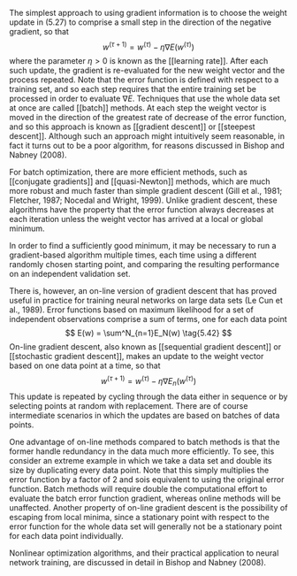 The simplest approach to using gradient information is to choose the weight update in (5.27) to comprise a small step in the direction of the negative gradient, so that
$$
w^{(\tau+1)} = w^{(\tau)} - \eta\nabla E(w^{(\tau)})
\tag{5.41}
$$
where the parameter $\eta \gt 0$ is known as the [[learning rate]]. After each such update, the gradient is re-evaluated for the new weight vector and the process repeated. Note that the error function is defined with respect to a training set, and so each step requires that the entire training set be processed in order to evaluate $\nabla E$. Techniques that use the whole data set at once are called [[batch]] methods. At each step the weight vector is moved in the direction of the greatest rate of decrease of the error function, and so this approach is known as [[gradient descent]] or [[steepest descent]]. Although such an approach might intuitively seem reasonable, in fact it turns out to be a poor algorithm, for reasons discussed in Bishop and Nabney (2008).

For batch optimization, there are more efficient methods, such as [[conjugate gradients]] and [[quasi-Newton]] methods, which are much more robust and much faster than simple gradient descent (Gill et al., 1981; Fletcher, 1987; Nocedal and Wright, 1999). Unlike gradient descent, these algorithms have the property that the error function always decreases at each iteration unless the weight vector has arrived at a local or global minimum.

In order to find a sufficiently good minimum, it may be necessary to run a gradient-based algorithm multiple times, each time using a different randomly chosen starting point, and comparing the resulting performance on an independent validation set.

There is, however, an on-line version of gradient descent that has proved useful in practice for training neural networks on large data sets (Le Cun et al., 1989). Error functions based on maximum likelihood for a set of independent observations comprise a sum of terms, one for each data point
$$
E(w) = \sum^N_{n=1}E_N(w)
\tag{5.42}
$$
On-line gradient descent, also known as [[sequential gradient descent]] or [[stochastic gradient descent]], makes an update to the weight vector based on one data point at a time, so that
$$
w^{(\tau+1)} = w^{(\tau)}-\eta\nabla E_n(w^{(\tau)})
\tag{5.43}
$$
This update is repeated by cycling through the data either in sequence or by selecting points at random with replacement. There are of course intermediate scenarios in which the updates are based on batches of data points.

One advantage of on-line methods compared to batch methods is that the former handle redundancy in the data much more efficiently. To see, this consider an extreme example in which we take a data set and double its size by duplicating every data point. Note that this simply multiplies the error function by a factor of 2 and sois equivalent to using the original error function. Batch methods will require double  the computational effort to evaluate the batch error function gradient, whereas online methods will be unaffected. Another property of on-line gradient descent is the possibility of escaping from local minima, since a stationary point with respect to the error function for the whole data set will generally not be a stationary point for each data point individually.

Nonlinear optimization algorithms, and their practical application to neural network training, are discussed in detail in Bishop and Nabney (2008).